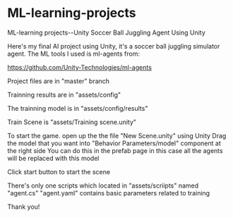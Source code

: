 # ML-learning-projects
ML-learning projects--Unity
Soccer Ball Juggling Agent Using Unity

Here's my final AI project using Unity, it's a soccer ball juggling simulator agent. The ML tools I used is ml-agents from:

https://github.com/Unity-Technologies/ml-agents

Project files are in "master" branch

Trainning results are in "assets/config"

The trainning model is in "assets/config/results"

Train Scene is "assets/Training scene.unity"

To start the game. open up the the file "New Scene.unity" using Unity
Drag the model that you want into "Behavior Parameters/model" component at the right side
You can do this in the prefab page in this case all the agents will be replaced with this model

Click start button to start the scene

There's only one scripts which located in "assets/scriipts" named "agent.cs" 
"agent.yaml" contains basic parameters related to training



Thank you!

